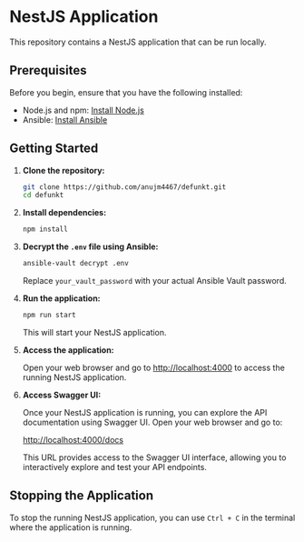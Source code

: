 # NestJS Application

This repository contains a NestJS application that can be run locally.

## Prerequisites

Before you begin, ensure that you have the following installed:

- Node.js and npm: [Install Node.js](https://nodejs.org/)
- Ansible: [Install Ansible](https://docs.ansible.com/ansible/latest/installation_guide/intro_installation.html)

## Getting Started

1. **Clone the repository:**

    ```bash
    git clone https://github.com/anujm4467/defunkt.git
    cd defunkt
    ```

2. **Install dependencies:**

    ```bash
    npm install
    ```

3. **Decrypt the `.env` file using Ansible:**

    ```bash
    ansible-vault decrypt .env 
    ```

    Replace `your_vault_password` with your actual Ansible Vault password.

4. **Run the application:**

    ```bash
    npm run start
    ```

    This will start your NestJS application.

5. **Access the application:**

    Open your web browser and go to [http://localhost:4000](http://localhost:4000) to access the running NestJS application.

6. **Access Swagger UI:**

    Once your NestJS application is running, you can explore the API documentation using Swagger UI. Open your web browser and go to:

    [http://localhost:4000/docs](http://localhost:4000/docs)

    This URL provides access to the Swagger UI interface, allowing you to interactively explore and test your API endpoints.

## Stopping the Application

To stop the running NestJS application, you can use `Ctrl + C` in the terminal where the application is running.

